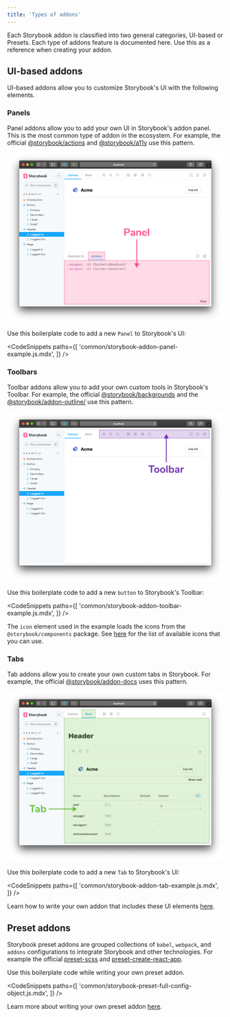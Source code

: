 ```yaml
---
title: 'Types of addons'
---
```


Each Storybook addon is classified into two general categories, UI-based or Presets. Each type of addons feature is documented here. Use this as a reference when creating your addon.

## UI-based addons

UI-based addons allow you to customize Storybook's UI with the following elements.

### Panels

Panel addons allow you to add your own UI in Storybook's addon panel. This is the most common type of addon in the ecosystem. For example, the official [@storybook/actions](../essentials/actions.md) and [@storybook/a11y](https://github.com/storybookjs/storybook/tree/next/code/addons/a11y) use this pattern.

![Storybook panel](./storybook-panel.png)

Use this boilerplate code to add a new `Panel` to Storybook's UI:

<!-- prettier-ignore-start -->

<CodeSnippets
  paths={[
    'common/storybook-addon-panel-example.js.mdx',
  ]}
/>

<!-- prettier-ignore-end -->

### Toolbars

Toolbar addons allow you to add your own custom tools in Storybook's Toolbar. For example, the official [@storybook/backgrounds](../essentials/backgrounds.md) and the [@storybook/addon-outline/](../essentials/measure-and-outline.md#outline-addon) use this pattern.

![Storybook toolbar addon](./storybook-toolbar.png)

Use this boilerplate code to add a new `button` to Storybook's Toolbar:

<!-- prettier-ignore-start -->

<CodeSnippets
  paths={[
    'common/storybook-addon-toolbar-example.js.mdx',
  ]}
/>

<!-- prettier-ignore-end -->

<div class="aside">

The <code>icon</code> element used in the example loads the icons from the <code>@storybook/components</code> package. See [here](../faq.md#what-icons-are-available-for-my-toolbar-or-my-addon) for the list of available icons that you can use.

</div>

### Tabs

Tab addons allow you to create your own custom tabs in Storybook. For example, the official [@storybook/addon-docs](../writing-docs/introduction.md) uses this pattern.

![Storybook tab addon](./storybook-tab.png)

Use this boilerplate code to add a new `Tab` to Storybook's UI:

<!-- prettier-ignore-start -->

<CodeSnippets
  paths={[
    'common/storybook-addon-tab-example.js.mdx',
  ]}
/>

<!-- prettier-ignore-end -->

<div class="aside">
Learn how to write your own addon that includes these UI elements <a href="./writing-addons">here</a>.
</div>

## Preset addons

Storybook preset addons are grouped collections of `babel`, `webpack`, and `addons` configurations to integrate Storybook and other technologies. For example the official [preset-scss](https://github.com/storybookjs/presets/tree/master/packages/preset-scss) and [preset-create-react-app](https://github.com/storybookjs/presets/tree/master/packages/preset-create-react-app).

Use this boilerplate code while writing your own preset addon.

<!-- prettier-ignore-start -->

<CodeSnippets
  paths={[
    'common/storybook-preset-full-config-object.js.mdx',
  ]}
/>

<!-- prettier-ignore-end -->

<div class="aside">
Learn more about writing your own preset addon <a href="./writing-presets">here</a>.
</div>
